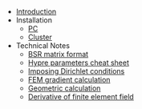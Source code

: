 - [Introduction](/README.md)
- Installation
    * [PC](/install_pc.md)
    * [Cluster](/install_cluster.md)
- Technical Notes
    * [BSR matrix format](/matrix/matrix-format-bsr.md)
    * [Hypre parameters cheat sheet](/solvers/hypre-parameters-cheatsheet.md)
    * [Imposing Dirichlet conditions](/fem/fem-dirichlet-conditions.md)
    * [FEM gradient calculation](/fem/fem-gradient-calculation.md)
    * [Geometric calculation](/fem/fem-geometric-quantities.md)
    * [Derivative of finite element field](/fem/fem-field-derivatives.md)
